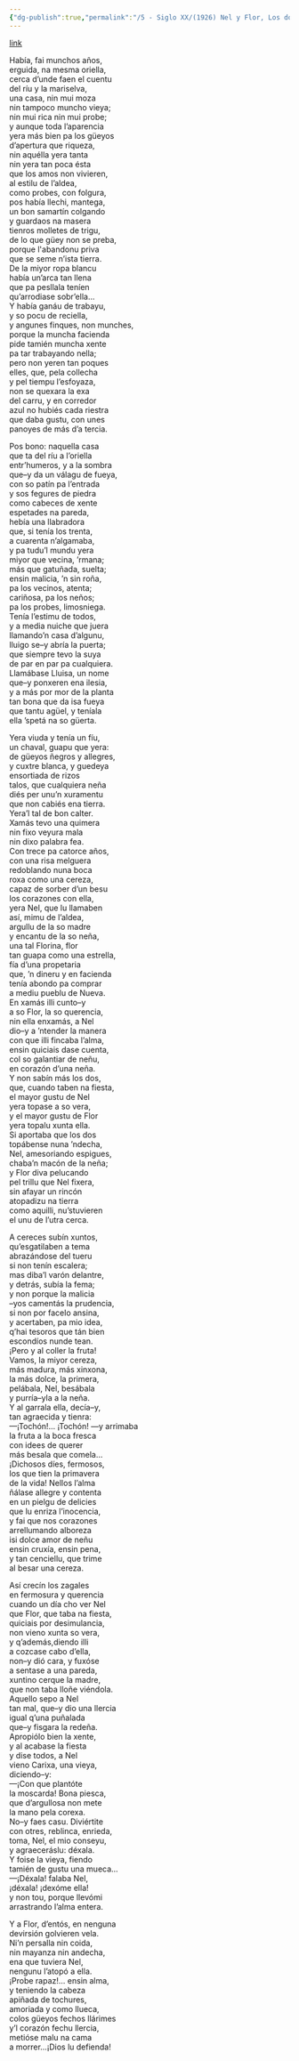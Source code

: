 ```yaml
---
{"dg-publish":true,"permalink":"/5 - Siglo XX/(1926) Nel y Flor, Los dos rapazos/","tags":["#Siglo_20","a1926","central","Pepín_de_Pría","escrito","Gijón","poema"]}
---
```


[link](http://www.araz.net/escritores/garpelae.htm)

Había, fai munchos años,  
erguida, na mesma oriella,  
cerca d’unde faen el cuentu  
del ríu y la mariselva,  
una casa, nin mui moza  
nin tampoco muncho vieya;  
nin mui rica nin mui probe;  
y aunque toda l’aparencia  
yera más bien pa los güeyos  
d’apertura que riqueza,  
nin aquélla yera tanta  
nin yera tan poca ésta  
que los amos non vivieren,  
al estilu de l’aldea,  
como probes, con folgura,  
pos había llechi, mantega,  
un bon samartín colgando  
y guardaos na masera  
tienros molletes de trigu,  
de lo que güey non se preba,  
porque l'abandonu priva  
que se seme n’ista tierra.  
De la miyor ropa blancu  
había un’arca tan llena  
que pa pesllala teníen  
qu’arrodiase sobr’ella...  
Y había ganáu de trabayu,  
y so pocu de reciella,  
y angunes finques, non munches,  
porque la muncha facienda  
pide tamién muncha xente  
pa tar trabayando nella;  
pero non yeren tan poques  
elles, que, pela collecha  
y pel tiempu l’esfoyaza,  
non se quexara la exa  
del carru, y en corredor  
azul no hubiés cada riestra  
que daba gustu, con unes  
panoyes de más d’a tercia.

Pos bono: naquella casa  
que ta del ríu a l’oriella  
entr’humeros, y a la sombra  
que–y da un válagu de fueya,  
con so patín pa l’entrada  
y sos fegures de piedra  
como cabeces de xente  
espetades na pareda,  
hebía una llabradora  
que, si tenía los trenta,  
a cuarenta n’algamaba,  
y pa tudu’l mundu yera  
miyor que vecina, ’rmana;  
más que gatuñada, suelta;  
ensin malicia, ’n sin roña,  
pa los vecinos, atenta;  
cariñosa, pa los neños;  
pa los probes, limosniega.  
Tenía l’estimu de todos,  
y a media nuiche que juera  
llamando’n casa d’algunu,  
lluigo se–y abría la puerta;  
que siempre tevo la suya  
de par en par pa cualquiera.  
Llamábase Lluisa, un nome  
que–y ponxeren ena ilesia,  
y a más por mor de la planta  
tan bona que da isa fueya  
que tantu agüel, y teníala  
ella ’spetá na so güerta.

Yera viuda y tenía un fíu,  
un chaval, guapu que yera:  
de güeyos ñegros y allegres,  
y cuxtre blanca, y guedeya  
ensortiada de rizos  
talos, que cualquiera neña  
diés per unu’n xuramentu  
que non cabiés ena tierra.  
Yera’l tal de bon calter.  
Xamás tevo una quimera  
nin fixo veyura mala  
nin dixo palabra fea.  
Con trece pa catorce años,  
con una risa melguera  
redoblando nuna boca  
roxa como una cereza,  
capaz de sorber d’un besu  
los corazones con ella,  
yera Nel, que lu llamaben  
así, mimu de l’aldea,  
argullu de la so madre  
y encantu de la so neña,  
una tal Florina, flor  
tan guapa como una estrella,  
fía d’una propetaria  
que, ’n dineru y en facienda  
tenía abondo pa comprar  
a mediu pueblu de Nueva.  
En xamás illi cunto–y  
a so Flor, la so querencia,  
nin ella enxamás, a Nel  
dio–y a ’ntender la manera  
con que illi fincaba l’alma,  
ensin quiciais dase cuenta,  
col so galantiar de neñu,  
en corazón d’una neña.  
Y non sabín más los dos,  
que, cuando taben na fiesta,  
el mayor gustu de Nel  
yera topase a so vera,  
y el mayor gustu de Flor  
yera topalu xunta ella.  
Si aportaba que los dos  
topábense nuna ’ndecha,  
Nel, amesoriando espigues,  
chaba’n macón de la neña;  
y Flor diva pelucando  
pel trillu que Nel fixera,  
sin afayar un rincón  
atopadizu na tierra  
como aquilli, nu’stuvieren  
el unu de l’utra cerca.

A cereces subín xuntos,  
qu’esgatilaben a tema  
abrazándose del tueru  
si non tenín escalera;  
mas diba’l varón delantre,  
y detrás, subía la fema;  
y non porque la malicia  
–yos camentás la prudencia,  
si non por facelo ansina,  
y acertaben, pa mio idea,  
q’hai tesoros que tán bien  
escondíos nunde tean.  
¡Pero y al coller la fruta!  
Vamos, la miyor cereza,  
más madura, más xinxona,  
la más dolce, la primera,  
pelábala, Nel, besábala  
y purría–yla a la neña.  
Y al garrala ella, decía–y,  
tan agraecida y tienra:  
—¡Tochón!... ¡Tochón! —y arrimaba  
la fruta a la boca fresca  
con idees de querer  
más besala que comela...  
¡Dichosos díes, fermosos,  
los que tien la primavera  
de la vida! Nellos l’alma  
ñálase allegre y contenta  
en un pielgu de delicies  
que lu enriza l’inocencia,  
y fai que nos corazones  
arrellumando alboreza  
isi dolce amor de neñu  
ensin cruxía, ensin pena,  
y tan cenciellu, que trime  
al besar una cereza.

Así crecín los zagales  
en fermosura y querencia  
cuando un día cho ver Nel  
que Flor, que taba na fiesta,  
quiciais por desimulancia,  
non vieno xunta so vera,  
y q’además,diendo illi  
a cozcase cabo d’ella,  
non–y dió cara, y fuxóse  
a sentase a una pareda,  
xuntino cerque la madre,  
que non taba lloñe viéndola.  
Aquello sepo a Nel  
tan mal, que–y dio una llercia  
igual q’una puñalada  
que–y fisgara la redeña.  
Apropiólo bien la xente,  
y al acabase la fiesta  
y dise todos, a Nel  
vieno Carixa, una vieya,  
diciendo–y:  
—¡Con que plantóte  
la moscarda! Bona piesca,  
que d’argullosa non mete  
la mano pela corexa.  
No–y faes casu. Diviértite  
con otres, reblinca, enrieda,  
toma, Nel, el mio conseyu,  
y agraeceráslu: déxala.  
Y foise la vieya, fiendo  
tamién de gustu una mueca...  
—¡Déxala! falaba Nel,  
¡déxala! ¡dexóme ella!  
y non tou, porque llevómi  
arrastrando l’alma entera.

Y a Flor, d’entós, en nenguna  
devirsión golvieren vela.  
Ni’n persalla nin coida,  
nin mayanza nin andecha,  
ena que tuviera Nel,  
nengunu l’atopó a ella.  
¡Probe rapaz!... ensin alma,  
y teniendo la cabeza  
apiñada de tochures,  
amoriada y como llueca,  
colos güeyos fechos llárimes  
y’l corazón fechu llercia,  
metióse malu na cama  
a morrer...¡Dios lu defienda!